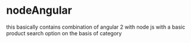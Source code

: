 # nodeAngular
this basically contains combination  of angular 2 with node js with a basic product search option on the basis of category

